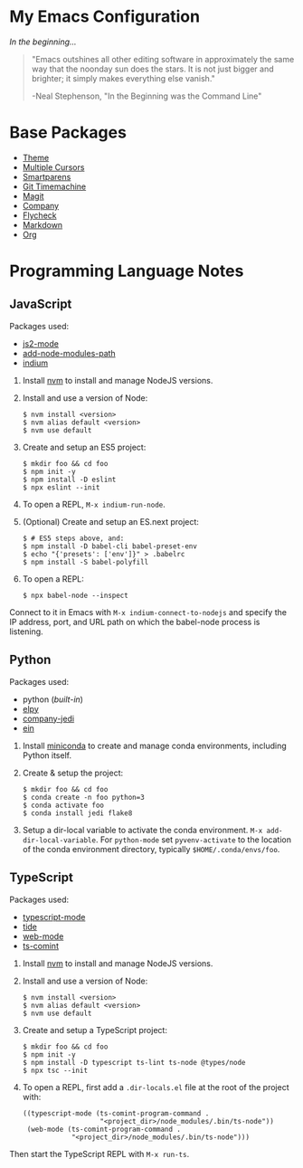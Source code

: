 # My Emacs Configuration

*In the beginning...*

> "Emacs outshines all other editing software in approximately the
> same way that the noonday sun does the stars.  It is not just bigger
> and brighter; it simply makes everything else vanish."
>
> -Neal Stephenson, "In the Beginning was the Command Line"

# Base Packages

* [Theme](https://github.com/purcell/color-theme-sanityinc-tomorrow)
* [Multiple Cursors](https://github.com/magnars/multiple-cursors.el)
* [Smartparens](https://github.com/Fuco1/smartparens)
* [Git Timemachine](https://gitlab.com/pidu/git-timemachine)
* [Magit](https://magit.vc/)
* [Company](https://company-mode.github.io/)
* [Flycheck](http://www.flycheck.org/en/latest/)
* [Markdown](https://github.com/jrblevin/markdown-mode/tree/b6de08a0f8517509ca2a08b0f9351c63eed4737d)
* [Org](https://orgmode.org/)

# Programming Language Notes

## JavaScript

Packages used:

* [js2-mode](https://github.com/mooz/js2-mode/)
* [add-node-modules-path](https://github.com/codesuki/add-node-modules-path)
* [indium](https://indium.readthedocs.io/en/latest/index.html)

1. Install [nvm](https://github.com/creationix/nvm) to install and manage NodeJS versions.

2. Install and use a version of Node:

    ```
    $ nvm install <version>
    $ nvm alias default <version>
    $ nvm use default
    ```

3. Create and setup an ES5 project:

    ```
    $ mkdir foo && cd foo
    $ npm init -y
    $ npm install -D eslint
    $ npx eslint --init
    ```

4. To open a REPL, `M-x indium-run-node`.

5. (Optional) Create and setup an ES.next project:

    ```
    $ # ES5 steps above, and:
    $ npm install -D babel-cli babel-preset-env
    $ echo "{'presets': ['env']}" > .babelrc
    $ npm install -S babel-polyfill
    ```

6. To open a REPL:

    ```
    $ npx babel-node --inspect
    ```

Connect to it in Emacs with `M-x indium-connect-to-nodejs` and specify
the IP address, port, and URL path on which the babel-node process is
listening.

## Python

Packages used:

* python (*built-in*)
* [elpy](https://elpy.readthedocs.io/en/latest/index.html)
* [company-jedi](https://github.com/syohex/emacs-company-jedi)
* [ein](http://millejoh.github.io/emacs-ipython-notebook/)

1. Install [miniconda](https://docs.conda.io/en/latest/miniconda.html)
   to create and manage conda environments, including Python itself.

2. Create & setup the project:

    ```
    $ mkdir foo && cd foo
    $ conda create -n foo python=3
    $ conda activate foo
    $ conda install jedi flake8
    ```

3. Setup a dir-local variable to activate the conda environment. `M-x
   add-dir-local-variable`. For `python-mode` set `pyvenv-activate` to
   the location of the conda environment directory, typically
   `$HOME/.conda/envs/foo`.

## TypeScript

Packages used:

* [typescript-mode](https://github.com/ananthakumaran/typescript.el)
* [tide](https://github.com/ananthakumaran/tide)
* [web-mode](http://web-mode.org/)
* [ts-comint](https://github.com/josteink/ts-comint)

1. Install [nvm](https://github.com/creationix/nvm) to install and manage NodeJS versions.

2. Install and use a version of Node:

    ```
    $ nvm install <version>
    $ nvm alias default <version>
    $ nvm use default
    ```

3. Create and setup a TypeScript project:

    ```
    $ mkdir foo && cd foo
    $ npm init -y
    $ npm install -D typescript ts-lint ts-node @types/node
    $ npx tsc --init
    ```

4. To open a REPL, first add a `.dir-locals.el` file at the root of
the project with:

    ```
    ((typescript-mode (ts-comint-program-command .
                       "<project_dir>/node_modules/.bin/ts-node"))
     (web-mode (ts-comint-program-command .
                "<project_dir>/node_modules/.bin/ts-node")))
    ```

Then start the TypeScript REPL with `M-x run-ts`.

